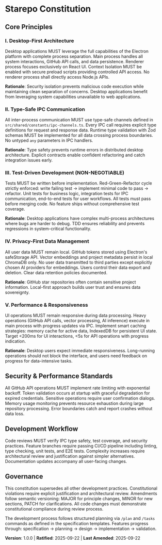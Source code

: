 <!--
Sync Impact Report:
Version change: Initial version → 1.0.0
Modified principles: All principles added (new constitution)
Added sections: Security & Performance, Development Workflow
Removed sections: None
Templates requiring updates: ✅ updated plan-template.md, spec-template.md, tasks-template.md all reference constitution correctly
Follow-up TODOs: None - all placeholders filled
-->

# Starepo Constitution

## Core Principles

### I. Desktop-First Architecture
Desktop applications MUST leverage the full capabilities of the Electron platform with complete process separation. Main process handles all system interactions, GitHub API calls, and data persistence. Renderer process focuses exclusively on React UI. Context Isolation MUST be enabled with secure preload scripts providing controlled API access. No renderer process shall directly access Node.js APIs.

**Rationale**: Security isolation prevents malicious code execution while maintaining clean separation of concerns. Desktop applications benefit from leveraging system capabilities unavailable to web applications.

### II. Type-Safe IPC Communication
All inter-process communication MUST use type-safe channels defined in `src/shared/constants/ipc-channels.ts`. Every IPC call requires explicit type definitions for request and response data. Runtime type validation with Zod schemas MUST be implemented for all data crossing process boundaries. No untyped `any` parameters in IPC handlers.

**Rationale**: Type safety prevents runtime errors in distributed desktop architecture. Explicit contracts enable confident refactoring and catch integration issues early.

### III. Test-Driven Development (NON-NEGOTIABLE)
Tests MUST be written before implementation. Red-Green-Refactor cycle strictly enforced: write failing test → implement minimal code to pass → refactor. Unit tests for business logic, integration tests for IPC communication, end-to-end tests for user workflows. All tests must pass before merging code. No feature ships without comprehensive test coverage.

**Rationale**: Desktop applications have complex multi-process architectures where bugs are harder to debug. TDD ensures reliability and prevents regressions in system-critical functionality.

### IV. Privacy-First Data Management
All user data MUST remain local. GitHub tokens stored using Electron's safeStorage API. Vector embeddings and project metadata persist in local ChromaDB only. No user data transmitted to third parties except explicitly chosen AI providers for embeddings. Users control their data export and deletion. Clear data retention policies documented.

**Rationale**: GitHub star repositories often contain sensitive project information. Local-first approach builds user trust and ensures data sovereignty.

### V. Performance & Responsiveness
UI operations MUST remain responsive during data processing. Heavy operations (GitHub API calls, vector processing, AI inference) execute in main process with progress updates via IPC. Implement smart caching strategies: memory cache for active data, IndexedDB for persistent UI state. Target <200ms for UI interactions, <5s for API operations with progress indication.

**Rationale**: Desktop users expect immediate responsiveness. Long-running operations should not block the interface, and users need feedback on progress for data-intensive tasks.

## Security & Performance Standards

All GitHub API operations MUST implement rate limiting with exponential backoff. Token validation occurs at startup with graceful degradation for expired credentials. Sensitive operations require user confirmation dialogs. Memory usage monitoring prevents resource exhaustion during large repository processing. Error boundaries catch and report crashes without data loss.

## Development Workflow

Code reviews MUST verify IPC type safety, test coverage, and security practices. Feature branches require passing CI/CD pipeline including linting, type checking, unit tests, and E2E tests. Complexity increases require architectural review and justification against simpler alternatives. Documentation updates accompany all user-facing changes.

## Governance

This constitution supersedes all other development practices. Constitutional violations require explicit justification and architectural review. Amendments follow semantic versioning: MAJOR for principle changes, MINOR for new sections, PATCH for clarifications. All code changes must demonstrate constitutional compliance during review process.

The development process follows structured planning via `/plan` and `/tasks` commands as defined in the specification templates. Features progress through: specification → planning → design → implementation → validation.

**Version**: 1.0.0 | **Ratified**: 2025-09-22 | **Last Amended**: 2025-09-22